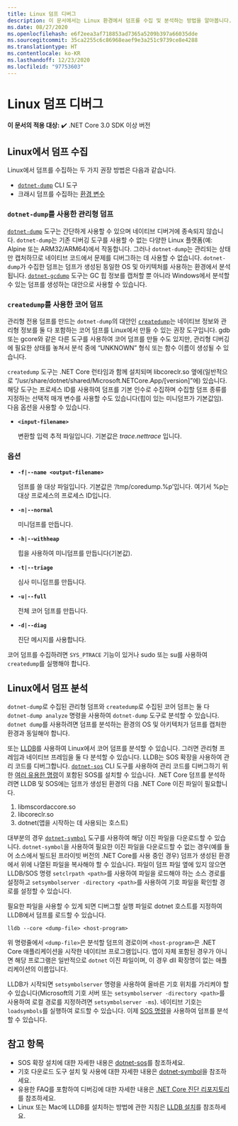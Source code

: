 ```yaml
---
title: Linux 덤프 디버그
description: 이 문서에서는 Linux 환경에서 덤프를 수집 및 분석하는 방법을 알아봅니다.
ms.date: 08/27/2020
ms.openlocfilehash: e6f2eea3af718853ad7365a5209b397a66035dde
ms.sourcegitcommit: 35ca2255c6c86968eaef9e3a251c9739ce8e4288
ms.translationtype: HT
ms.contentlocale: ko-KR
ms.lasthandoff: 12/23/2020
ms.locfileid: "97753603"
---
```

# <a name="debug-linux-dumps"></a>Linux 덤프 디버그

**이 문서의 적용 대상:** ✔️ .NET Core 3.0 SDK 이상 버전

## <a name="collect-dumps-on-linux"></a>Linux에서 덤프 수집

Linux에서 덤프를 수집하는 두 가지 권장 방법은 다음과 같습니다.

* [`dotnet-dump`](dotnet-dump.md) CLI 도구
* 크래시 덤프를 수집하는 [환경 변수](dumps.md#collecting-dumps-on-crash)

### <a name="managed-dumps-with-dotnet-dump"></a>`dotnet-dump`를 사용한 관리형 덤프

[`dotnet-dump`](dotnet-dump.md) 도구는 간단하게 사용할 수 있으며 네이티브 디버거에 종속되지 않습니다. `dotnet-dump`는 기존 디버깅 도구를 사용할 수 없는 다양한 Linux 플랫폼(예: Alpine 또는 ARM32/ARM64)에서 작동합니다. 그러나 `dotnet-dump`는 관리되는 상태만 캡처하므로 네이티브 코드에서 문제를 디버그하는 데 사용할 수 없습니다. `dotnet-dump`가 수집한 덤프는 덤프가 생성된 동일한 OS 및 아키텍처를 사용하는 환경에서 분석됩니다. [`dotnet-gcdump`](dotnet-gcdump.md) 도구는 GC 힙 정보를 캡처할 뿐 아니라 Windows에서 분석할 수 있는 덤프를 생성하는 대안으로 사용할 수 있습니다.

### <a name="core-dumps-with-createdump"></a>`createdump`를 사용한 코어 덤프

관리형 전용 덤프를 만드는 `dotnet-dump`의 대안인 [`createdump`](https://github.com/dotnet/runtime/blob/master/docs/design/coreclr/botr/xplat-minidump-generation.md)는 네이티브 정보와 관리형 정보를 둘 다 포함하는 코어 덤프를 Linux에서 만들 수 있는 권장 도구입니다. gdb 또는 gcore와 같은 다른 도구를 사용하여 코어 덤프를 만들 수도 있지만, 관리형 디버깅에 필요한 상태를 놓쳐서 분석 중에 “UNKNOWN” 형식 또는 함수 이름이 생성될 수 있습니다.

`createdump` 도구는 .NET Core 런타임과 함께 설치되며 libcoreclr.so 옆에(일반적으로 “/usr/share/dotnet/shared/Microsoft.NETCore.App/[version]”에) 있습니다. 해당 도구는 프로세스 ID를 사용하여 덤프를 기본 인수로 수집하며 수집할 덤프 종류를 지정하는 선택적 매개 변수를 사용할 수도 있습니다(힙이 있는 미니덤프가 기본값임). 다음 옵션을 사용할 수 있습니다.

- **`<input-filename>`**

  변환할 입력 추적 파일입니다. 기본값은 *trace.nettrace* 입니다.

### <a name="options"></a>옵션

- **`-f|--name <output-filename>`**

  덤프를 쓸 대상 파일입니다. 기본값은 ‘/tmp/coredump.%p’입니다. 여기서 %p는 대상 프로세스의 프로세스 ID입니다.

- **`-n|--normal`**

  미니덤프를 만듭니다.

- **`-h|--withheap`**

  힙을 사용하여 미니덤프를 만듭니다(기본값).

- **`-t|--triage`**

  심사 미니덤프를 만듭니다.

- **`-u|--full`**

  전체 코어 덤프를 만듭니다.

- **`-d|--diag`**

  진단 메시지를 사용합니다.

코어 덤프를 수집하려면 `SYS_PTRACE` 기능이 있거나 sudo 또는 su를 사용하여 `createdump`를 실행해야 합니다.

## <a name="analyze-dumps-on-linux"></a>Linux에서 덤프 분석

`dotnet-dump`로 수집된 관리형 덤프와 `createdump`로 수집된 코어 덤프는 둘 다 `dotnet-dump analyze` 명령을 사용하여 `dotnet-dump` 도구로 분석할 수 있습니다. `dotnet dump`를 사용하려면 덤프를 분석하는 환경의 OS 및 아키텍처가 덤프를 캡처한 환경과 동일해야 합니다.

또는 [LLDB](https://lldb.llvm.org/)를 사용하여 Linux에서 코어 덤프를 분석할 수 있습니다. 그러면 관리형 프레임과 네이티브 프레임을 둘 다 분석할 수 있습니다. LLDB는 SOS 확장을 사용하여 관리 코드를 디버그합니다. [`dotnet-sos`](dotnet-sos.md) CLI 도구를 사용하여 관리 코드를 디버그하기 위한 [여러 유용한 명령](https://github.com/dotnet/diagnostics/blob/master/documentation/sos-debugging-extension.md)이 포함된 SOS를 설치할 수 있습니다. .NET Core 덤프를 분석하려면 LLDB 및 SOS에는 덤프가 생성된 환경의 다음 .NET Core 이진 파일이 필요합니다.

1. libmscordaccore.so
2. libcoreclr.so
3. dotnet(앱을 시작하는 데 사용되는 호스트)

대부분의 경우 [`dotnet-symbol`](dotnet-symbol.md) 도구를 사용하여 해당 이진 파일을 다운로드할 수 있습니다. `dotnet-symbol`을 사용하여 필요한 이진 파일을 다운로드할 수 없는 경우(예를 들어 소스에서 빌드된 프라이빗 버전의 .NET Core를 사용 중인 경우) 덤프가 생성된 환경에서 위에 나열된 파일을 복사해야 할 수 있습니다. 파일이 덤프 파일 옆에 있지 않으면 LLDB/SOS 명령 `setclrpath <path>`를 사용하여 파일을 로드해야 하는 소스 경로를 설정하고 `setsymbolserver -directory <path>`를 사용하여 기호 파일을 확인할 경로를 설정할 수 있습니다.

필요한 파일을 사용할 수 있게 되면 디버그할 실행 파일로 dotnet 호스트를 지정하여 LLDB에서 덤프를 로드할 수 있습니다.

```console
lldb --core <dump-file> <host-program>
```

위 명령줄에서 `<dump-file>`은 분석할 덤프의 경로이며 `<host-program>`은 .NET Core 애플리케이션을 시작한 네이티브 프로그램입니다. 앱이 자체 포함된 경우가 아니면 해당 프로그램은 일반적으로 `dotnet` 이진 파일이며, 이 경우 dll 확장명이 없는 애플리케이션의 이름입니다.

LLDB가 시작되면 `setsymbolserver` 명령을 사용하여 올바른 기호 위치를 가리켜야 할 수 있습니다(Microsoft의 기호 서버 또는 `setsymbolserver -directory <path>`를 사용하여 로컬 경로를 지정하려면 `setsymbolserver -ms`). 네이티브 기호는 `loadsymbols`를 실행하여 로드할 수 있습니다. 이제 [SOS 명령](https://github.com/dotnet/diagnostics/blob/master/documentation/sos-debugging-extension.md)을 사용하여 덤프를 분석할 수 있습니다.

## <a name="see-also"></a>참고 항목

- SOS 확장 설치에 대한 자세한 내용은 [dotnet-sos](dotnet-sos.md)를 참조하세요.
- 기호 다운로드 도구 설치 및 사용에 대한 자세한 내용은 [dotnet-symbol](dotnet-symbol.md)을 참조하세요.
- 유용한 FAQ를 포함하여 디버깅에 대한 자세한 내용은 [.NET Core 진단 리포지토리](https://github.com/dotnet/diagnostics/blob/master/documentation/)를 참조하세요.
- Linux 또는 Mac에 LLDB를 설치하는 방법에 관한 지침은 [LLDB 설치](https://github.com/dotnet/diagnostics/blob/master/documentation/sos.md#getting-lldb)를 참조하세요.
